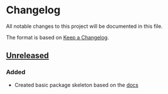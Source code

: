 # Changelog

All notable changes to this project will be documented in this file.

The format is based on [Keep a Changelog](https://keepachangelog.com/en/1.0.0/).

## [Unreleased]

### Added

 - Created basic package skeleton based on the [docs]

[unreleased]: https://github.com/finn-epoch/moonheim_modpack/compare/main%40%7B1day%7D...main
[docs]: https://thunderstore.io/package/create/docs/